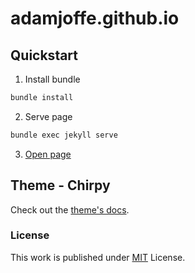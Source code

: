 # adamjoffe.github.io

## Quickstart

1. Install bundle
```sh
bundle install
```
2. Serve page
```sh
bundle exec jekyll serve
```

3. [Open page](http://localhost:4000)


## Theme - Chirpy

Check out the [theme's docs](https://github.com/cotes2020/jekyll-theme-chirpy/wiki).

### License

This work is published under [MIT][mit] License.

[gem]: https://rubygems.org/gems/jekyll-theme-chirpy
[chirpy]: https://github.com/cotes2020/jekyll-theme-chirpy/
[CD]: https://en.wikipedia.org/wiki/Continuous_deployment
[mit]: https://github.com/cotes2020/chirpy-starter/blob/master/LICENSE
